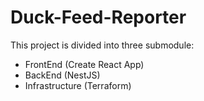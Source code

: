 # Duck-Feed-Reporter

This project is divided into three submodule:

- FrontEnd (Create React App)
- BackEnd (NestJS)
- Infrastructure (Terraform)

